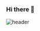 ### Hi there 👋

![header](https://capsule-render.vercel.app/api?type=Waving&color=auto&height=200&section=header&text=Seonggyeong%20GitHub&fontSize=65)

